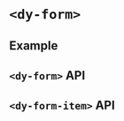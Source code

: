 # `<dy-form>`

## Example

<gbp-example
  name="dy-form"
  props='{"style": "width: 100%;"}'
  html='<dy-form-item name="name" label="Name"></dy-form-item>
<dy-form-item name="email" label="Email"></dy-form-item>
<dy-form-item name="phone" label="Phone"></dy-form-item>'
  src="https://jspm.dev/duoyun-ui/elements/form"></gbp-example>

## `<dy-form>` API

<gbp-api name="dy-form" src="/src/elements/form.ts"></gbp-api>

## `<dy-form-item>` API

<gbp-api name="dy-form-item" src="/src/elements/form.ts"></gbp-api>
